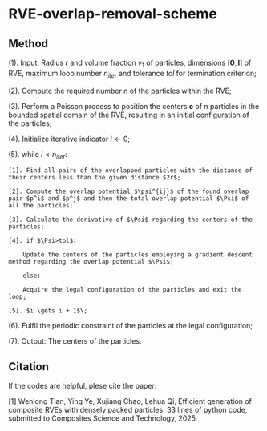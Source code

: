 # RVE-overlap-removal-scheme

## Method

(1). Input: Radius $r$ and volume fraction $v_1$ of particles, dimensions $[\boldsymbol{0}, \boldsymbol{l}]$ of RVE, maximum loop number $n_{iter}$ and tolerance $tol$ for termination criterion;

(2). Compute the required number $n$ of the particles within the RVE;

(3).  Perform a Poisson process to position the centers $\boldsymbol{c}$ of $n$ particles in the bounded spatial domain of the RVE, resulting in an initial configuration of the particles;

(4). Initialize iterative indicator $i \gets 0$;

(5). while $i < n_{iter}$:

    [1]. Find all pairs of the overlapped particles with the distance of their centers less than the given distance $2r$;
    
    [2]. Compute the overlap potential $\psi^{ij}$ of the found overlap pair $p^i$ and $p^j$ and then the total overlap potential $\Psi$ of all the particles;
    
    [3]. Calculate the derivative of $\Psi$ regarding the centers of the particles;
    
    [4]. if $\Psi>tol$:
    
        Update the centers of the particles employing a gradient descent method regarding the overlap potential $\Psi$;
        
        else:
        
        Acquire the legal configuration of the particles and exit the loop;
        
    [5]. $i \gets i + 1$\;
    
(6). Fulfil the periodic constraint of the particles at the legal configuration;
 
(7). Output: The centers of the particles.

## Citation

If the codes are helpful, plese cite the paper:

[1] Wenlong Tian, Ying Ye, Xujiang Chao, Lehua Qi, Efficient generation of composite RVEs with densely packed
particles: 33 lines of python code, submitted to Composites Science and Technology, 2025.
